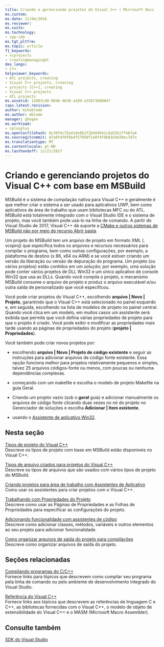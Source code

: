 ```yaml
---
title: Criando e gerenciando projetos do Visual C++ | Microsoft Docs
ms.custom: 
ms.date: 11/04/2016
ms.reviewer: 
ms.suite: 
ms.technology:
- cpp-ide
ms.tgt_pltfrm: 
ms.topic: article
f1_keywords:
- vcprojects
- creatingmanagingVC
dev_langs:
- C++
helpviewer_keywords:
- ATL projects, creating
- Visual C++ projects, creating
- projects [C++], creating
- Visual C++ projects
- ATL projects
ms.assetid: 11003cd8-9046-4630-a189-a32bf3b88047
caps.latest.revision: 
author: mikeblome
ms.author: mblome
manager: ghogen
ms.workload:
- cplusplus
ms.openlocfilehash: 0c38f4c75a41de8b2f2b494941c6a52b1ff46fa4
ms.sourcegitcommit: 8fa8fdf0fbb4f57950f1e8f4f9b81b4d39ec7d7a
ms.translationtype: MT
ms.contentlocale: pt-BR
ms.lasthandoff: 12/21/2017
---
```

# <a name="creating-and-managing-msbuild-based-visual-c-projects"></a>Criando e gerenciando projetos do Visual C++ com base em MSBuild
MSBuild é o sistema de compilação nativa para Visual C++ e geralmente é que melhor criar o sistema a ser usado para aplicativos UWP, bem como aplicativos de área de trabalho que usam bibliotecas MFC ou do ATL. MSBuild está totalmente integrado com o Visual Studio IDE e o sistema de projeto, mas você também pode usá-lo na linha de comando. A partir do Visual Studio de 2017, Visual C++ dá suporte a [CMake e outros sistemas de MSBuild não por meio do recurso Abrir pasta](non-msbuild-projects.md).

Um projeto do MSBuild tem um arquivo de projeto em formato XML (. vcxproj) que especifica todos os arquivos e recursos necessários para compilar o programa, bem como outras configurações, por exemplo, a plataforma de destino (x 86, x64 ou ARM) e se você estiver criando um versão da liberação ou versão de depuração do programa. Um projeto (ou vários projetos) estão contidos em um *solução*; por exemplo, uma solução pode conter vários projetos de DLL Win32 e um único aplicativo de console Win32 que usa as DLLs. Quando você compila o projeto, o mecanismo MSBuild consome o arquivo de projeto e produz o arquivo executável e/ou outra saída de personalizado que você especificou.

Você pode criar projetos do Visual C++, escolhendo **arquivo &#124; Novo &#124; Projeto**, garantindo que o Visual C++ está selecionado no painel esquerdo e, em seguida, escolhendo na lista de modelos de projeto no painel central. Quando você clica em um modelo, em muitos casos um assistente será exibida que permite que você defina várias propriedades de projeto para que o projeto é criado. Você pode exibir e modificar as propriedades mais tarde usando as páginas de propriedades do projeto (**projeto &#124; Propriedades**).  
  
 Você também pode criar novos projetos por:  
  
-   escolhendo **arquivo &#124; Novo &#124; Projeto de código existente** e seguir as instruções para adicionar arquivos de código fonte existente. Essa opção funciona melhor para projetos relativamente pequenos e simples, talvez 25 arquivos códigos-fonte ou menos, com poucas ou nenhuma dependências complexas.  
  
-   começando com um makefile e escolha o modelo de projeto Makefile na guia Geral.  
  
-   Criando um projeto vazio (sob o **geral** guia) e adicionar manualmente os arquivos de código fonte clicando duas vezes no nó do projeto no Gerenciador de soluções e escolha **Adicionar &#124; Item existente**.  
  
-   usando o [Assistente de aplicativo Win32](../windows/win32-application-wizard.md).  
  
## <a name="in-this-section"></a>Nesta seção  
 [Tipos de projeto do Visual C++](../ide/visual-cpp-project-types.md)  
 Descreve os tipos de projeto com base em MSBuild estão disponíveis no Visual C++.  
  
 [Tipos de arquivo criados para projetos do Visual C++](../ide/file-types-created-for-visual-cpp-projects.md)  
 Descreve os tipos de arquivos que são usados com vários tipos de projeto do MSBuild.  
  
 [Criando projetos para área de trabalho com Assistentes de Aplicativo](../ide/creating-desktop-projects-by-using-application-wizards.md)  
 Como usar os assistentes para criar projetos com o Visual C++.  
  
 [Trabalhando com Propriedades do Projeto](../ide/working-with-project-properties.md)  
 Descreve como usar as Páginas de Propriedades e as Folhas de Propriedades para especificar as configurações do projeto.  
  
 [Adicionando funcionalidade com assistentes de código](../ide/adding-functionality-with-code-wizards-cpp.md)  
 Descreve como adicionar classes, métodos, variáveis e outros elementos ao seu projeto para adicionar funcionalidade.  
  
 [Como organizar arquivos de saída do projeto para compilações](../ide/how-to-organize-project-output-files-for-builds.md)  
 Descreve como organizar arquivos de saída do projeto.  
  
## <a name="related-sections"></a>Seções relacionadas  
 [Compilando programas do C/C++](../build/building-c-cpp-programs.md)  
 Fornece links para tópicos que descrevem como compilar seu programa pela linha de comando ou pelo ambiente de desenvolvimento integrado do Visual Studio.  
  
 [Referência do Visual C++](http://msdn.microsoft.com/en-us/1ba03b5c-8229-4f63-b08c-6c12141d6ab1)  
 Fornece links aos tópicos que descrevem as referências de linguagem C e C++, as bibliotecas fornecidas com o Visual C++, o modelo de objeto de extensibilidade do Visual C++ e o MASM (Microsoft Macro Assembler).  
  
## <a name="see-also"></a>Consulte também  
 [SDK do Visual Studio](http://msdn.microsoft.com/vstudio/extend)
